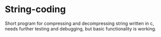 # String-coding
Short program for compressing and decompressing string written in c, needs further testing and debugging, but basic functionality is working.
